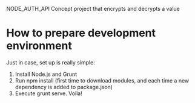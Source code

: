 NODE_AUTH_API
Concept project that encrypts and decrypts a value

# How to prepare development environment

Just in case, set up is really simple:

1. Install Node.js and Grunt
2. Run npm install (first time to download modules, and each time a new dependency is added to package.json)
3. Execute grunt serve. Voila!
